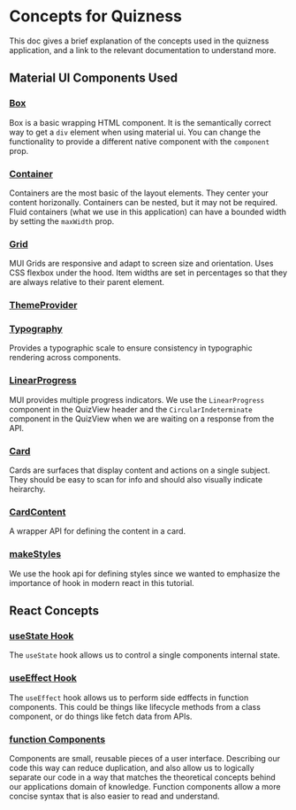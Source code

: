 # Concepts for Quizness

This doc gives a brief explanation of the concepts used in the quizness application, and a link to the relevant documentation to understand more.

## Material UI Components Used

### [Box](https://material-ui.com/components/box/)

Box is a basic wrapping HTML component. It is the semantically correct way to get a `div` element when using material ui. You can change the functionality to provide a different native component with the `component` prop.

### [Container](https://material-ui.com/components/container/)

Containers are the most basic of the layout elements. They center your content horizonally. Containers can be nested, but it may not be required. Fluid containers (what we use in this application) can have a bounded width by setting the `maxWidth` prop.

### [Grid](https://material-ui.com/grid/)

MUI Grids are responsive and adapt to screen size and orientation. Uses CSS flexbox under the hood. Item widths are set in percentages so that they are always relative to their parent element.

### [ThemeProvider](https://material-ui.com/customization/theming/#theme-provider)

### [Typography](https://material-ui.com/components/typography/)

Provides a typographic scale to ensure consistency in typographic rendering across components.

### [LinearProgress](https://material-ui.com/components/progress/)

MUI provides multiple progress indicators. We use the `LinearProgress` component in the QuizView header and the `CircularIndeterminate` component in the QuizView when we are waiting on a response from the API.

### [Card](https://material-ui.com/components/cards/)

Cards are surfaces that display content and actions on a single subject. They should be easy to scan for info and should also visually indicate heirarchy.

### [CardContent](https://material-ui.com/api/card-content/)

A wrapper API for defining the content in a card.

### [makeStyles](https://material-ui.com/styles/basics/)

We use the hook api for defining styles since we wanted to emphasize the importance of hook in modern react in this tutorial.

## React Concepts

### [useState Hook](https://reactjs.org/docs/hooks-state.html)

The `useState` hook allows us to control a single components internal state.

### [useEffect Hook](https://reactjs.org/docs/hooks-effect.html)

The `useEffect` hook allows us to perform side edffects in function components. This could be things like lifecycle methods from a class component, or do things like fetch data from APIs.

### [function Components](https://reactjs.org/docs/components-and-props.html)

Components are small, reusable pieces of a user interface. Describing our code this way can reduce duplication, and also allow us to logically separate our code in a way that matches the theoretical concepts behind our applications domain of knowledge. Function components allow a more concise syntax that is also easier to read and understand.
